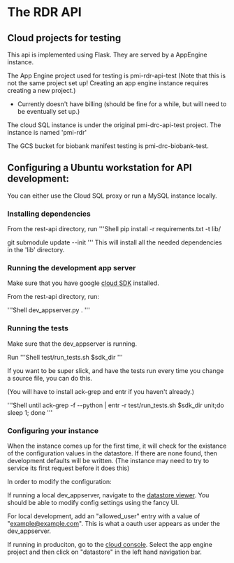 # The RDR API

## Cloud projects for testing

This api is implemented using Flask. They are served by a AppEngine instance.

The App Engine project used for testing is pmi-rdr-api-test (Note that this is
not the same project set up! Creating an app engine instance requires creating a
new project.)

-   Currently doesn't have billing (should be fine for a while, but will need to
    be eventually set up.)

The cloud SQL instance is under the original pmi-drc-api-test project. The
instance is named 'pmi-rdr'

The GCS bucket for biobank manifest testing is pmi-drc-biobank-test.

## Configuring a Ubuntu workstation for API development:

You can either use the Cloud SQL proxy or run a MySQL instance locally.

### Installing dependencies
From the rest-api directory, run
'''Shell
pip install -r requirements.txt -t lib/

git submodule update --init
'''
This will install all the needed dependencies in the 'lib' directory.

### Running the development app server
Make sure that you have google [cloud SDK](https://cloud.google.com/sdk/downloads) installed.

From the rest-api directory, run:

'''Shell
dev_appserver.py .
'''


### Running the tests
Make sure that the dev_appserver is running.

Run 
'''Shell
test/run_tests.sh $sdk_dir
'''

If you want to be super slick, and have the tests run every time you change a
source file, you can do this.

(You will have to install ack-grep and entr if you haven't already.)

'''Shell
until ack-grep -f --python | entr -r test/run_tests.sh $sdk_dir unit;do sleep 1; done
'''

### Configuring your instance

When the instance comes up for the first time, it will check for the existance
of the configuration values in the datastore.  If there are none found, then
development defaults will be written. (The instance may need to try to service
its first request before it does this)

In order to modify the configuration:

If running a local dev_appserver, navigate to the
[datastore viewer](http://localhost:8000/datastore?kind=Config).
You should be able to modify config settings using the fancy UI.

For local development, add an "allowed_user" entry with a value of
"example@example.com".  This is what a oauth user appears as under the
dev_appserver.

If running in produciton, go to the
[cloud console](https://console.cloud.google.com).  Select the app engine
project and then click on "datastore" in the left hand navigation bar.



